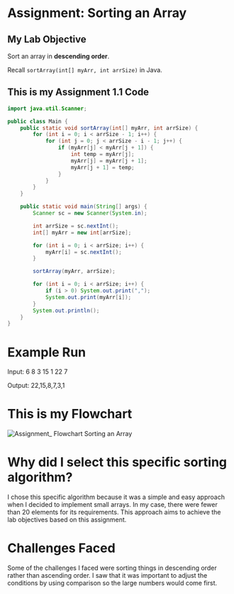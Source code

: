# Assignment: Sorting an Array

## My Lab Objective
Sort an array in **descending order**.

Recall `sortArray(int[] myArr, int arrSize)` in Java.


## This is my Assignment 1.1 Code

```java
import java.util.Scanner;

public class Main {
    public static void sortArray(int[] myArr, int arrSize) {
        for (int i = 0; i < arrSize - 1; i++) {
            for (int j = 0; j < arrSize - i - 1; j++) {
                if (myArr[j] < myArr[j + 1]) {
                    int temp = myArr[j];
                    myArr[j] = myArr[j + 1];
                    myArr[j + 1] = temp;
                }
            }
        }
    }

    public static void main(String[] args) {
        Scanner sc = new Scanner(System.in);

        int arrSize = sc.nextInt();   
        int[] myArr = new int[arrSize];

        for (int i = 0; i < arrSize; i++) {
            myArr[i] = sc.nextInt();
        }

        sortArray(myArr, arrSize);

        for (int i = 0; i < arrSize; i++) {
            if (i > 0) System.out.print(",");
            System.out.print(myArr[i]);
        }
        System.out.println();
    }
}
```


# Example Run

Input: 6 8 3 15 1 22 7

Output:  22,15,8,7,3,1


# This is my Flowchart

![Assignment_ Flowchart Sorting an Array](https://github.com/user-attachments/assets/c11e6c0e-f018-4ea9-945f-aaa3b66815aa)


# Why did I select this specific sorting algorithm?
I chose this specific algorithm because it was a simple and easy approach when I decided to implement small arrays. In my case, there were fewer than 20 elements for its requirements. This approach aims to achieve the lab objectives based on this assignment.

# Challenges Faced
Some of the challenges I faced were sorting things in descending order rather than ascending order. I saw that it was important to adjust the conditions by using comparison so the large numbers would come first.

